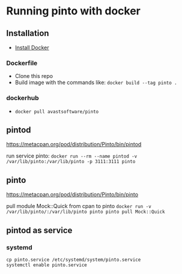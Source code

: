 # Running pinto with docker

## Installation
 * [Install Docker](https://docs.docker.com/installation/)
### Dockerfile
 * Clone this repo
 * Build image with the commands like:
   `docker build --tag pinto .`

### dockerhub
* `docker pull avastsoftware/pinto`

## pintod

https://metacpan.org/pod/distribution/Pinto/bin/pintod

run service pinto:
`docker run --rm --name pintod -v /var/lib/pinto:/var/lib/pinto -p 3111:3111 pinto`

## pinto

https://metacpan.org/pod/distribution/Pinto/bin/pinto

pull module Mock::Quick from cpan to pinto
`docker run -v /var/lib/pinto/:/var/lib/pinto pinto pinto pull Mock::Quick`

## pintod as service
### systemd
```
cp pinto.service /etc/systemd/system/pinto.service
systemctl enable pinto.service
```
